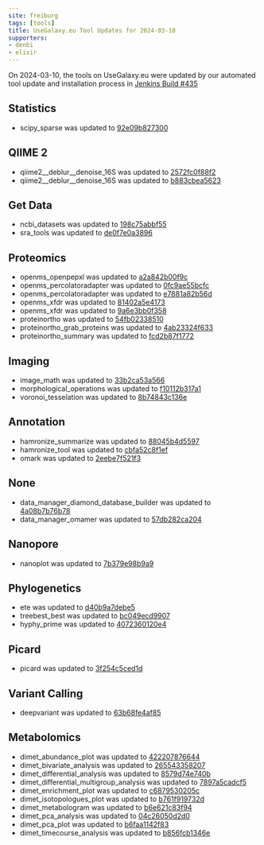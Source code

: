 ```yaml
---
site: freiburg
tags: [tools]
title: UseGalaxy.eu Tool Updates for 2024-03-10
supporters:
- denbi
- elixir
---
```


On 2024-03-10, the tools on UseGalaxy.eu were updated by our automated tool update and installation process in [Jenkins Build #435](https://build.galaxyproject.eu/job/usegalaxy-eu/job/install-tools/#435/)


## Statistics

- scipy_sparse was updated to [92e09b827300](https://toolshed.g2.bx.psu.edu/view/bgruening/scipy_sparse/92e09b827300)

## QIIME 2

- qiime2__deblur__denoise_16S was updated to [2572fc0f88f2](https://toolshed.g2.bx.psu.edu/view/q2d2/qiime2__deblur__denoise_16S/2572fc0f88f2)
- qiime2__deblur__denoise_16S was updated to [b883cbea5623](https://toolshed.g2.bx.psu.edu/view/q2d2/qiime2__deblur__denoise_16S/b883cbea5623)

## Get Data

- ncbi_datasets was updated to [198c75abbf55](https://toolshed.g2.bx.psu.edu/view/iuc/ncbi_datasets/198c75abbf55)
- sra_tools was updated to [de0f7e0a3896](https://toolshed.g2.bx.psu.edu/view/iuc/sra_tools/de0f7e0a3896)

## Proteomics

- openms_openpepxl was updated to [a2a842b00f9c](https://toolshed.g2.bx.psu.edu/view/galaxyp/openms_openpepxl/a2a842b00f9c)
- openms_percolatoradapter was updated to [0fc9ae55bcfc](https://toolshed.g2.bx.psu.edu/view/galaxyp/openms_percolatoradapter/0fc9ae55bcfc)
- openms_percolatoradapter was updated to [e7881a82b56d](https://toolshed.g2.bx.psu.edu/view/galaxyp/openms_percolatoradapter/e7881a82b56d)
- openms_xfdr was updated to [81402a5e4173](https://toolshed.g2.bx.psu.edu/view/galaxyp/openms_xfdr/81402a5e4173)
- openms_xfdr was updated to [9a6e3bb0f358](https://toolshed.g2.bx.psu.edu/view/galaxyp/openms_xfdr/9a6e3bb0f358)
- proteinortho was updated to [54fb02338510](https://toolshed.g2.bx.psu.edu/view/iuc/proteinortho/54fb02338510)
- proteinortho_grab_proteins was updated to [4ab23324f633](https://toolshed.g2.bx.psu.edu/view/iuc/proteinortho_grab_proteins/4ab23324f633)
- proteinortho_summary was updated to [fcd2b87f1772](https://toolshed.g2.bx.psu.edu/view/iuc/proteinortho_summary/fcd2b87f1772)

## Imaging

- image_math was updated to [33b2ca53a566](https://toolshed.g2.bx.psu.edu/view/imgteam/image_math/33b2ca53a566)
- morphological_operations was updated to [f10112b317a1](https://toolshed.g2.bx.psu.edu/view/imgteam/morphological_operations/f10112b317a1)
- voronoi_tesselation was updated to [8b74843c136e](https://toolshed.g2.bx.psu.edu/view/imgteam/voronoi_tesselation/8b74843c136e)

## Annotation

- hamronize_summarize was updated to [88045b4d5597](https://toolshed.g2.bx.psu.edu/view/iuc/hamronize_summarize/88045b4d5597)
- hamronize_tool was updated to [cbfa52c8f1ef](https://toolshed.g2.bx.psu.edu/view/iuc/hamronize_tool/cbfa52c8f1ef)
- omark was updated to [2eebe7f521f3](https://toolshed.g2.bx.psu.edu/view/iuc/omark/2eebe7f521f3)

## None

- data_manager_diamond_database_builder was updated to [4a08b7b76b78](https://toolshed.g2.bx.psu.edu/view/iuc/data_manager_diamond_database_builder/4a08b7b76b78)
- data_manager_omamer was updated to [57db282ca204](https://toolshed.g2.bx.psu.edu/view/iuc/data_manager_omamer/57db282ca204)

## Nanopore

- nanoplot was updated to [7b379e98b9a9](https://toolshed.g2.bx.psu.edu/view/iuc/nanoplot/7b379e98b9a9)

## Phylogenetics

- ete was updated to [d40b9a7debe5](https://toolshed.g2.bx.psu.edu/view/earlhaminst/ete/d40b9a7debe5)
- treebest_best was updated to [bc049ecd9907](https://toolshed.g2.bx.psu.edu/view/earlhaminst/treebest_best/bc049ecd9907)
- hyphy_prime was updated to [4072360120e4](https://toolshed.g2.bx.psu.edu/view/iuc/hyphy_prime/4072360120e4)

## Picard

- picard was updated to [3f254c5ced1d](https://toolshed.g2.bx.psu.edu/view/devteam/picard/3f254c5ced1d)

## Variant Calling

- deepvariant was updated to [63b68fe4af85](https://toolshed.g2.bx.psu.edu/view/iuc/deepvariant/63b68fe4af85)

## Metabolomics

- dimet_abundance_plot was updated to [422207876644](https://toolshed.g2.bx.psu.edu/view/iuc/dimet_abundance_plot/422207876644)
- dimet_bivariate_analysis was updated to [265543358207](https://toolshed.g2.bx.psu.edu/view/iuc/dimet_bivariate_analysis/265543358207)
- dimet_differential_analysis was updated to [8579d74e740b](https://toolshed.g2.bx.psu.edu/view/iuc/dimet_differential_analysis/8579d74e740b)
- dimet_differential_multigroup_analysis was updated to [7897a5cadcf5](https://toolshed.g2.bx.psu.edu/view/iuc/dimet_differential_multigroup_analysis/7897a5cadcf5)
- dimet_enrichment_plot was updated to [c6879530205c](https://toolshed.g2.bx.psu.edu/view/iuc/dimet_enrichment_plot/c6879530205c)
- dimet_isotopologues_plot was updated to [b761f919732d](https://toolshed.g2.bx.psu.edu/view/iuc/dimet_isotopologues_plot/b761f919732d)
- dimet_metabologram was updated to [b6e621c83f94](https://toolshed.g2.bx.psu.edu/view/iuc/dimet_metabologram/b6e621c83f94)
- dimet_pca_analysis was updated to [04c26050d2d0](https://toolshed.g2.bx.psu.edu/view/iuc/dimet_pca_analysis/04c26050d2d0)
- dimet_pca_plot was updated to [b6faa1142f83](https://toolshed.g2.bx.psu.edu/view/iuc/dimet_pca_plot/b6faa1142f83)
- dimet_timecourse_analysis was updated to [b856fcb1346e](https://toolshed.g2.bx.psu.edu/view/iuc/dimet_timecourse_analysis/b856fcb1346e)

